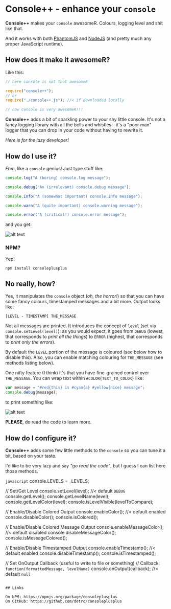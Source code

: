 # Console++ - enhance your `console`

**Console++** makes your `console` awesomeR. Colours, logging level and shit
like that.

And it works with both [PhantomJS](http://phantomjs.org) and
[NodeJS](http://nodejs.org) (and pretty much any proper JavaScript runtime).

## How does it make it awesomeR?

Like this:

```javascript
// here console is not that awesomeR

require("console++");
// or
require("./console++.js"); //< if downloaded locally

// now console is very awesomeR!!!
```

**Console++** adds a bit of sparkling power to your shy little console.
It's not a fancy logging library with all the bells and whistles - it's a
"poor man" logger that you can drop in your code without having to rewrite it.

_Here is for the lazy developer!_

## How do I use it?

_Ehm_, like a `console` genius! Just type stuff like:

```javascript
console.log("A (boring) console.log message");

console.debug("An (irrelevant) console.debug message");

console.info("A (somewhat important) console.info message");

console.warn("A (quite important) console.warning message");

console.error("A (critical!) console.error message");
```

and you get:

![alt text](https://raw.github.com/detro/consoleplusplus/master/README.pics/console++-1.png "Some output")

### NPM?

Yep!
```
npm install consoleplusplus
```

## No really, how?

Yes, it manipulates the `console` object (_oh, the horror!_) so that you can
have some fancy colours, timestamped messages and a bit more. Output looks like:

```
[LEVEL - TIMESTAMP] THE_MESSAGE
```

Not all messages are printed. It introduces the concept of `level` (set via
`console.setLevel(level)`): as you would expect, it goes from `DEBUG` (lowest,
that corresponds to _print all the things_) to `ERROR` (highest, that
corresponds to _print only the errors_).

By default the `LEVEL` portion of the message is coloured (see below how
to disable this). Also, you can enable matching colouring for `THE_MESSAGE`
(see methods listing below).

One nifty feature (I think) it's that you have fine-grained control over
`THE_MESSAGE`. You can wrap text within `#COLOR{TEXT_TO_COLOR}` like:

```javascript
var message = "#red{this} is #cyan{a} #yellow{nice} message";
console.debug(message);
```

to print something like:

![alt text](https://raw.github.com/detro/consoleplusplus/master/README.pics/console++-2.png "Some colored output")

**PLEASE**, do read the code to learn more.

## How do I configure it?

**Console++** adds some few little methods to the `console` so you can tune
it a bit, based on your taste.

I'd like to be very lazy and say _"go read the code"_, but I guess I can list
here those methods.

```javascript```
console.LEVELS  = _LEVELS;

// Set/Get Level
console.setLevel(level);                //< default `DEBUG`
console.getLevel();
console.getLevelName(level);
console.getLevelColor(level);
console.isLevelVisible(levelToCompare);

// Enable/Disable Colored Output
console.enableColor();                  //< default enabled
console.disableColor();
console.isColored();

// Enable/Disable Colored Message Output
console.enableMessageColor();           //< default disabled
console.disableMessageColor();
console.isMessageColored();

// Enable/Disable Timestamped Output
console.enableTimestamp();              //< default enabled
console.disableTimestamp();
console.isTimestamped();

// Set OnOutput Callback (useful to write to file or something)
// Callback: `function(formattedMessage, levelName)`
console.onOutput(callback);             //< default `null`
```

## Links

On NPM: https://npmjs.org/package/consoleplusplus
On GitHub: https://github.com/detro/consoleplusplus

